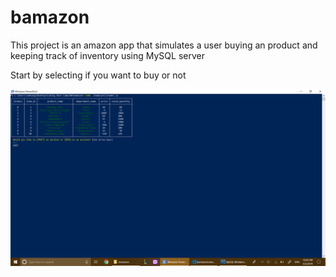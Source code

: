 # bamazon

This project is an amazon app that simulates a user buying an product and keeping track of inventory using MySQL server

Start by selecting if you want to buy or not

![To Buy or not to buy](/images/screenshot5.png)